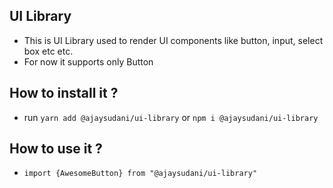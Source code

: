 ## UI Library

- This is UI Library used to render UI components like button, input, select box etc etc.
- For now it supports only Button

## How to install it ?

- run `yarn add @ajaysudani/ui-library` or `npm i @ajaysudani/ui-library`

## How to use it ?
- `import {AwesomeButton} from "@ajaysudani/ui-library"`
